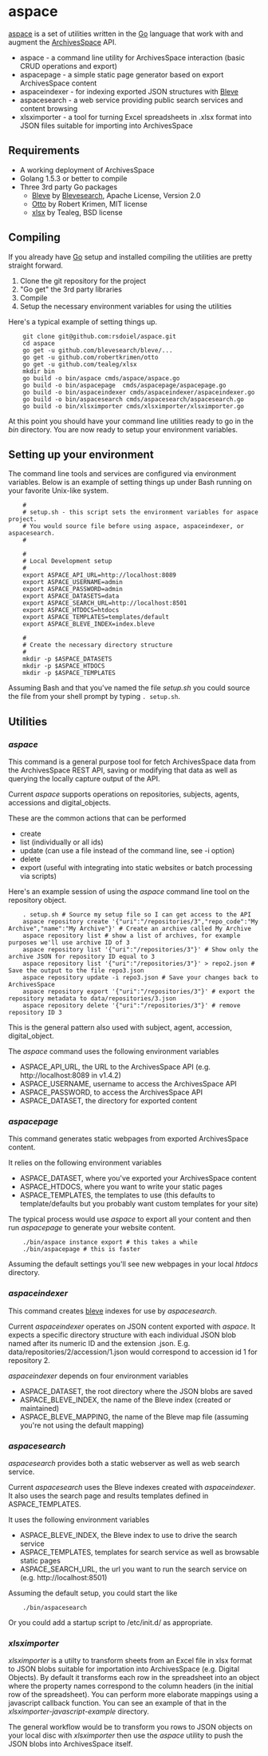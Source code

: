 
# aspace

[aspace](https://github.com/caltechlibrary/aspace) is a set of utilities written in the [Go](http://golang.org) language that work with and augment the [ArchivesSpace](http://archivesspace.org) API.

+ aspace - a command line utility for ArchivesSpace interaction (basic CRUD operations and export)
+ aspacepage - a simple static page generator based on export ArchivesSpace content
+ aspaceindexer - for indexing exported JSON structures with [Bleve](https://github.com/blevesearch/bleve)
+ aspacesearch - a web service providing public search services and content browsing
+ xlsximporter - a tool for turning Excel spreadsheets in .xlsx format into JSON files suitable for importing into ArchivesSpace

## Requirements

+ A working deployment of ArchivesSpace
+ Golang 1.5.3 or better to compile
+ Three 3rd party Go packages
    + [Bleve](https://github.com/blevesearch/bleve) by [Blevesearch](http://blevesearch.com), Apache License, Version 2.0  
    + [Otto](https://github.com/robertkrimen/otto) by Robert Krimen, MIT license
    + [xlsx](https://github.com/tealeg/xlsx) by Tealeg, BSD license

## Compiling

If you already have [Go](https://golang.org) setup and installed compiling the utilities are pretty straight forward.

1. Clone the git repository for the project
2. "Go get" the 3rd party libraries
3. Compile
4. Setup the necessary environment variables for using the utilities

Here's a typical example of setting things up.

```
    git clone git@github.com:rsdoiel/aspace.git
    cd aspace
    go get -u github.com/blevesearch/bleve/... 
    go get -u github.com/robertkrimen/otto
    go get -u github.com/tealeg/xlsx
    mkdir bin
    go build -o bin/aspace cmds/aspace/aspace.go
    go build -o bin/aspacepage  cmds/aspacepage/aspacepage.go
    go build -o bin/aspaceindexer cmds/aspaceindexer/aspaceindexer.go
    go build -o bin/aspacesearch cmds/aspacesearch/aspacesearch.go
    go build -o bin/xlsximporter cmds/xlsximporter/xlsximporter.go
```

At this point you should have your command line utilities ready to go in the *bin* directory. You are now ready to setup your environment variables.


## Setting up your environment

The command line tools and services are configured via environment variables. Below is an example of setting things up under Bash running on your favorite Unix-like system.


```
    #
    # setup.sh - this script sets the environment variables for aspace project.
    # You would source file before using aspace, aspaceindexer, or aspacesearch.
    #

    #
    # Local Development setup
    #
    export ASPACE_API_URL=http://localhost:8089
    export ASPACE_USERNAME=admin
    export ASPACE_PASSWORD=admin
    export ASPACE_DATASETS=data
    export ASPACE_SEARCH_URL=http://localhost:8501
    export ASPACE_HTDOCS=htdocs
    export ASPACE_TEMPLATES=templates/default
    export ASPACE_BLEVE_INDEX=index.bleve

    #
    # Create the necessary directory structure
    #
    mkdir -p $ASPACE_DATASETS
    mkdir -p $ASPACE_HTDOCS
    mkdir -p $ASPACE_TEMPLATES

```

Assuming Bash and that you've named the file _setup.sh_ you could
source the file from your shell prompt by typing `. setup.sh`.

## Utilities

### _aspace_

This command is a general purpose tool for fetch ArchivesSpace data from the
ArchivesSpace REST API, saving or modifying that data as well as querying the
locally capture output of the API.

Current _aspace_ supports operations on repositories, subjects, agents, accessions and digital_objects.

These are the common actions that can be performed

+ create
+ list (individually or all ids)
+ update (can use a file instead of the command line, see -i option)
+ delete
+ export (useful with integrating into static websites or batch processing via scripts)

Here's an example session of using the _aspace_ command line tool on the repository object.

```shell
    . setup.sh # Source my setup file so I can get access to the API
    aspace repository create '{"uri":"/repositories/3","repo_code":"My Archive","name":"My Archive"}' # Create an archive called My Archive
    aspace repository list # show a list of archives, for example purposes we'll use archive ID of 3
    aspace repository list '{"uri":"/repositories/3"}' # Show only the archive JSON for repository ID equal to 3
    aspace repository list '{"uri":"/repositories/3"}' > repo2.json # Save the output to the file repo3.json
    aspace repository update -i repo3.json # Save your changes back to ArchivesSpace
    aspace repository export '{"uri":"/repositories/3"}' # export the repository metadata to data/repositories/3.json
    aspace repository delete '{"uri":"/repositories/3"}' # remove repository ID 3
```

This is the general pattern also used with subject, agent, accession, digital_object.


The _aspace_ command uses the following environment variables

+ ASPACE_API_URL, the URL to the ArchivesSpace API (e.g. http://localhost:8089 in v1.4.2)
+ ASPACE_USERNAME, username to access the ArchivesSpace API
+ ASPACE_PASSWORD, to access the ArchivesSpace API
+ ASPACE_DATASET, the directory for exported content

### _aspacepage_

This command generates static webpages from exported ArchivesSpace content.

It relies on the following environment variables

+ ASPACE_DATASET, where you've exported your ArchivesSpace content
+ ASPACE_HTDOCS, where you want to write your static pages
+ ASPACE_TEMPLATES, the templates to use (this defaults to template/defaults but you probably want custom templates for your site)

The typical process would use _aspace_ to export all your content and then run _aspacepage_ to generate your website content.

```
    ./bin/aspace instance export # this takes a while
    ./bin/aspacepage # this is faster
```

Assuming the default settings you'll see new webpages in your local *htdocs* directory.


### _aspaceindexer_

This command creates [bleve](http://blevesearch.com) indexes for use by _aspacesearch_.

Current _aspaceindexer_ operates on JSON content exported with _aspace_. It expects
a specific directory structure with each individual JSON blob named after its
numeric ID and the extension .json. E.g. data/repositories/2/accession/1.json would
correspond to accession id 1 for repository 2.

_aspaceindexer_ depends on four environment variables

+ ASPACE_DATASET, the root directory where the JSON blobs are saved
+ ASPACE_BLEVE_INDEX, the name of the Bleve index (created or maintained)
+ ASPACE_BLEVE_MAPPING, the name of the Bleve map file (assuming you're not using the default mapping)

### _aspacesearch_

_aspacesearch_ provides both a static webserver as well as web search service.

Current _aspacesearch_ uses the Bleve indexes created with _aspaceindexer_. It also
uses the search page and results templates defined in ASPACE_TEMPLATES.

It uses the following environment variables

+ ASPACE_BLEVE_INDEX, the Bleve index to use to drive the search service
+ ASPACE_TEMPLATES, templates for search service as well as browsable static pages
+ ASPACE_SEARCH_URL, the url you want to run the search service on (e.g. http://localhost:8501)

Assuming the default setup, you could start the like

```
    ./bin/aspacesearch
```

Or you could add a startup script to /etc/init.d/ as appropriate.

### _xlsximporter_

_xlsximporter_ is a utilty to transform sheets from an Excel file in xlsx format to JSON blobs suitable for importation into ArchivesSpace (e.g. Digital Objects).  By default it transforms each row in the spreadsheet into an object where the property names correspond to the column headers (in the initial row of the spreadsheet).  You can perform more elaborate mappings using a javascript callback function.  You can see an example of that in the *xlsximporter-javascript-example* directory. 

The general workflow would be to transform you rows to JSON objects on your local disc with _xlsximporter_ then use the _aspace_ utility to push the JSON blobs into ArchivesSpace itself.

